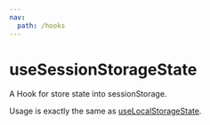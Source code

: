 ```yaml
---
nav:
  path: /hooks
---
```


# useSessionStorageState

A Hook for store state into sessionStorage.

Usage is exactly the same as [useLocalStorageState](./use-local-storage-state).
